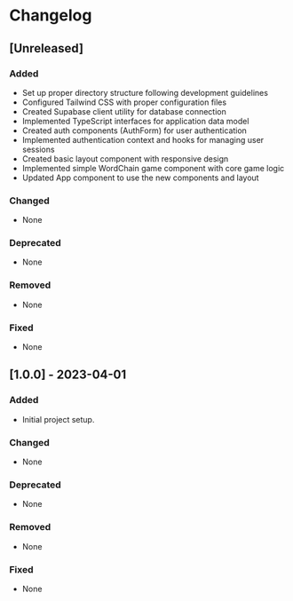 # Changelog

## [Unreleased]

### Added
- Set up proper directory structure following development guidelines
- Configured Tailwind CSS with proper configuration files
- Created Supabase client utility for database connection
- Implemented TypeScript interfaces for application data model
- Created auth components (AuthForm) for user authentication
- Implemented authentication context and hooks for managing user sessions
- Created basic layout component with responsive design
- Implemented simple WordChain game component with core game logic
- Updated App component to use the new components and layout

### Changed
- None

### Deprecated
- None

### Removed
- None

### Fixed
- None

## [1.0.0] - 2023-04-01

### Added
- Initial project setup.

### Changed
- None

### Deprecated
- None

### Removed
- None

### Fixed
- None
